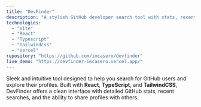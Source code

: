 ```yaml
---
title: "DevFinder"
description: "A stylish GitHub developer search tool with stats, recent searches, and profile sharing."
technologies:
  - "Vite"
  - "React"
  - "Typescript"
  - "Tailwindcss"
  - "Vercel"
repository: "https://github.com/imcasero/devfinder"
live_demo: "https://devfinder-imcasero.vercel.app/"
---
```


Sleek and intuitive tool designed to help you search for GitHub users and explore their profiles. Built with **React**, **TypeScript**, and **TailwindCSS**, DevFinder offers a clean interface with detailed GitHub stats, recent searches, and the ability to share profiles with others.
